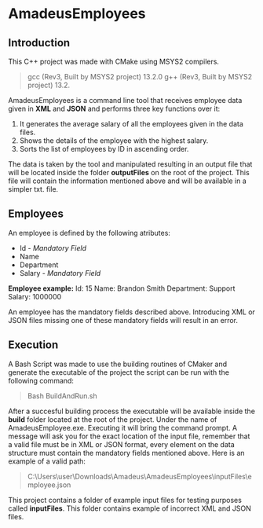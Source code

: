 # AmadeusEmployees

## Introduction

This C++ project was made with CMake using MSYS2 compilers.

> gcc (Rev3, Built by MSYS2 project) 13.2.0
> g++ (Rev3, Built by MSYS2 project) 13.2.

AmadeusEmployees is a command line tool that receives employee data given in **XML** and **JSON** and performs three key functions over it:

1. It generates the average salary of all the employees given in the data files.
2. Shows the details of the employee with the highest salary.
3. Sorts the list of employees by ID in ascending order.

The data is taken by the tool and manipulated resulting in an output file that will be located inside the folder **outputFiles** on the root of the project. This file will contain the information mentioned above and will be available in a simpler txt. file.

## Employees

An employee is defined by the following atributes:

- Id - _Mandatory Field_
- Name
- Department
- Salary - _Mandatory Field_

**Employee example:**
Id: 15
Name: Brandon Smith
Department: Support
Salary: 1000000

An employee has the mandatory fields described above. Introducing XML or JSON files missing one of these mandatory fields will result in an error.

## Execution

A Bash Script was made to use the building routines of CMaker and generate the executable of the project the script can be run with the following command:

> Bash BuildAndRun.sh

After a succesful building process the executable will be available inside the **build** folder located at the root of the project. Under the name of AmadeusEmployee.exe. Executing it will bring the command prompt. A message will ask you for the exact location of the input file, remember that a valid file must be in XML or JSON format, every element on the data structure must contain the mandatory fields mentioned above. Here is an example of a valid path:

> C:\Users\user\Downloads\Amadeus\AmadeusEmployees\inputFiles\employee.json

This project contains a folder of example input files for testing purposes called **inputFiles**. This folder contains example of incorrect XML and JSON files.
